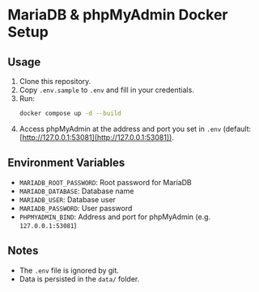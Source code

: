 # MariaDB & phpMyAdmin Docker Setup

## Usage

1. Clone this repository.
2. Copy `.env.sample` to `.env` and fill in your credentials.
3. Run:
   ```bash
   docker compose up -d --build
   ```
4. Access phpMyAdmin at the address and port you set in `.env` (default: [http://127.0.0.1:53081](http://127.0.0.1:53081)).

## Environment Variables

- `MARIADB_ROOT_PASSWORD`: Root password for MariaDB
- `MARIADB_DATABASE`: Database name
- `MARIADB_USER`: Database user
- `MARIADB_PASSWORD`: User password
- `PHPMYADMIN_BIND`: Address and port for phpMyAdmin (e.g. `127.0.0.1:53081`)

## Notes
- The `.env` file is ignored by git.
- Data is persisted in the `data/` folder.
